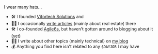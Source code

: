 I wear many hats...
- 🛠  I founded [Vifortech Solutions](https://vifortech.com) and
- ✍🏼 I occasionally [write articles](https://blog.vifortech.com) (mainly about real estate) there
- 🛠  I co-founded [Agile6s](https://agile6s.com), but haven't gotten around to blogging about it (yet)
- ✍🏼 I write about other topics (mainly technical) on [my blog](https://stewart123579.github.io/blog)
- 💰 Anything you find here isn't related to any `$DAYJOB` I may have

